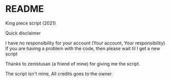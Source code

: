 # README
King piece script (2021) 

Quick disclaimer

I have no responsibility for your account (Your account, Your responsibility)
If you are having a problem with the code, then please wait til I get a new script

Thanks to zenistusan (a friend of mine) for giving me the script.

The script isn't mine, All credits goes to the owner.
